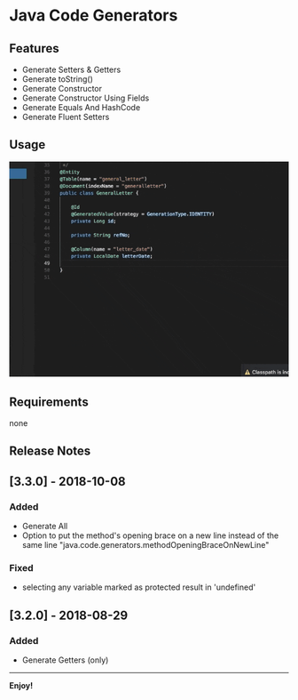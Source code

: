 # Java Code Generators

## Features

- Generate Setters & Getters
- Generate toString()
- Generate Constructor
- Generate Constructor Using Fields
- Generate Equals And HashCode
- Generate Fluent Setters

## Usage

![how use](images/usagev3.gif)

## Requirements

none

## Release Notes

## [3.3.0] - 2018-10-08

### Added

- Generate All
- Option to put the method's opening brace on a new line instead of the same line "java.code.generators.methodOpeningBraceOnNewLine"

### Fixed

- selecting any variable marked as protected result in 'undefined'

## [3.2.0] - 2018-08-29

### Added

- Generate Getters (only)

---

**Enjoy!**
